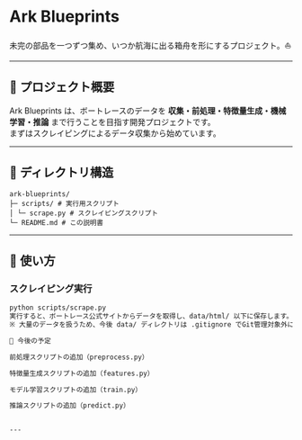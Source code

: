 # Ark Blueprints
未完の部品を一つずつ集め、いつか航海に出る箱舟を形にするプロジェクト。⛵

---

## 📝 プロジェクト概要
Ark Blueprints は、ボートレースのデータを **収集・前処理・特徴量生成・機械学習・推論** まで行うことを目指す開発プロジェクトです。  
まずはスクレイピングによるデータ収集から始めています。

---

## 📂 ディレクトリ構造
```
ark-blueprints/
├─ scripts/ # 実行用スクリプト
│ └─ scrape.py # スクレイピングスクリプト
└─ README.md # この説明書
```


---

## 🚀 使い方

### スクレイピング実行
```bash
python scripts/scrape.py
実行すると、ボートレース公式サイトからデータを取得し、data/html/ 以下に保存します。
※ 大量のデータを扱うため、今後 data/ ディレクトリは .gitignore でGit管理対象外にします。

🔮 今後の予定

前処理スクリプトの追加（preprocess.py）

特徴量生成スクリプトの追加（features.py）

モデル学習スクリプトの追加（train.py）

推論スクリプトの追加（predict.py）


---

